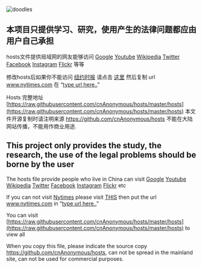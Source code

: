 ![doodles](https://www.google.com/logos/doodles/2016/41st-anniversary-of-the-discovery-of-the-mountain-of-the-butterflies-5704071614824448.2-hp2x.jpg)

##   本项目只提供学习、研究，使用产生的法律问题都应由用户自己承担
  hosts文件提供局域网的网友能够访问 [Google](https://www.google.com/ncr) [Youtube](https://www.youtube.com) [Wikipedia](https://www.wikipedia.org) [Twitter](https://twitter.com) [Facebook](https://www.facebook.com) [Instagram](https://www.instagram.com) [Flickr](https://www.flickr.com)  等等

  修改hosts后如果你不能访问 [纽约时报](http://www.nytimes.com) 请点击 [这里](https://proxy-mirror.appspot.com) 然后复制 url www.nytimes.com 在 “[type url here..](https://proxy-mirror.appspot.com/www.nytimes.com)” 

  Hosts 完整地址[https://raw.githubusercontent.com/cnAnonymous/hosts/master/hosts](https://raw.githubusercontent.com/cnAnonymous/hosts/master/hosts) 
 本文件开源复制时请注明来源  https://github.com/cnAnonymous/hosts    不能在大陆网站传播，不能用作商业用途.



## 		This project only provides the study, the research, the use of the legal problems should be borne by the user

The hosts file  provide people who live in China can visit [Google](https://www.google.com/ncr) [Youtube](https://www.youtube.com) [Wikipedia](https://www.wikipedia.org) [Twitter](https://twitter.com) [Facebook](https://www.facebook.com) [Instagram](https://www.instagram.com) [Flickr](https://www.flickr.com/)   etc

If you can not visit [Nytimes](http://www.nytimes.com) please visit [THIS](https://proxy-mirror.appspot.com) then put the url www.nytimes.com in “[type url here..](https://proxy-mirror.appspot.com/www.nytimes.com)”

  You can visit [https://raw.githubusercontent.com/cnAnonymous/hosts/master/hosts](https://raw.githubusercontent.com/cnAnonymous/hosts/master/hosts) to view all
  
  When you copy this file, please indicate the source copy https://github.com/cnAnonymous/hosts, can not be spread in the mainland site, can not be used for commercial purposes.


